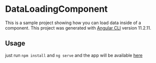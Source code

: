# DataLoadingComponent

This is a sample project showing how you can load data inside of a component.
This project was generated with [Angular CLI](https://github.com/angular/angular-cli) version 11.2.11.

## Usage

just run `npm install` and `ng serve` and the app will be available [here](https://localhost:4200)
